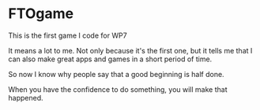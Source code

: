 FTOgame
=======

This is the first game I code for WP7

It means a lot to me. Not only because it's the first one, but it tells me that I can also make great apps and games in a short period of time.

So now I know why people say that a good beginning is half done.

When you have the confidence to do something, you will make that happened.

